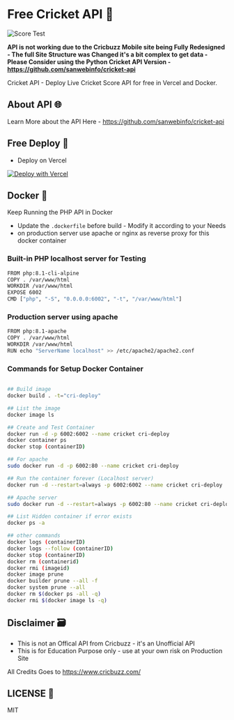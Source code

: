 # Free Cricket API 🏏

![Score Test](https://github.com/sanwebinfo/cri-deploy/workflows/Score%20Test/badge.svg)  

**API is not working due to the Cricbuzz Mobile site being Fully Redesigned - The full Site Structure was Changed it's a bit complex to get data - Please Consider using the Python Cricket API Version - <https://github.com/sanwebinfo/cricket-api>**  

Cricket API - Deploy Live Cricket Score API for free in Vercel and Docker.  

## About API 🌐

Learn More about the API Here - <https://github.com/sanwebinfo/cricket-api>

## Free Deploy 🍔

- Deploy on Vercel

[![Deploy with Vercel](https://vercel.com/button)](https://vercel.com/new/git/external?repository-url=https%3A%2F%2Fgithub.com%2Fsanwebinfo%2Fcri-deploy)  

## Docker 🐬

Keep Running the PHP API in Docker  

- Update the `.dockerfile` before build - Modify it according to your Needs
- on production server use apache or nginx as reverse proxy for this docker container  

### Built-in PHP localhost server for Testing

```sh
FROM php:8.1-cli-alpine
COPY . /var/www/html
WORKDIR /var/www/html
EXPOSE 6002
CMD ["php", "-S", "0.0.0.0:6002", "-t", "/var/www/html"]
```

### Production server using apache

```sh
FROM php:8.1-apache
COPY . /var/www/html
WORKDIR /var/www/html
RUN echo "ServerName localhost" >> /etc/apache2/apache2.conf
```

### Commands for Setup Docker Container

```sh

## Build image
docker build . -t="cri-deploy"

## List the image
docker image ls

## Create and Test Container
docker run -d -p 6002:6002 --name cricket cri-deploy
docker container ps
docker stop (containerID)

## For apache
sudo docker run -d -p 6002:80 --name cricket cri-deploy

## Run the container forever (Localhost server)
docker run -d --restart=always -p 6002:6002 --name cricket cri-deploy

## Apache server
sudo docker run -d --restart=always -p 6002:80 --name cricket cri-deploy

## List Hidden container if error exists
docker ps -a

## other commands
docker logs (containerID)
docker logs --follow (containerID)
docker stop (containerID)
docker rm (containerid)
docker rmi (imageid)
docker image prune
docker builder prune --all -f
docker system prune --all
docker rm $(docker ps -all -q)
docker rmi $(docker image ls -q)
```

## Disclaimer 🗃

- This is not an Offical API from Cricbuzz - it's an Unofficial API
- This is for Education Purpose only - use at your own risk on Production Site

All Credits Goes to <https://www.cricbuzz.com/>

## LICENSE 📕

MIT

